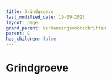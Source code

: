 ```yaml
---
title: Grindgroeve
last_modified_date: 19-09-2023
layout: page
grand_parent: Verkenningsvoorschriften
parent: G
has_children: false
---
```


Grindgroeve
===========

